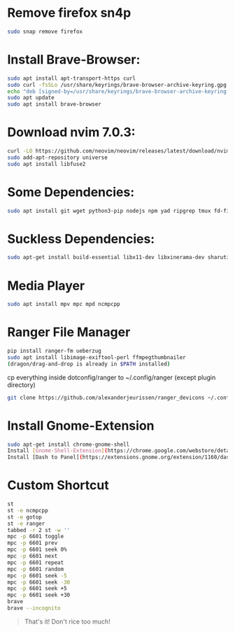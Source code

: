 # Remove firefox sn4p

```sh
sudo snap remove firefox
```

# Install Brave-Browser:

```sh
sudo apt install apt-transport-https curl
sudo curl -fsSLo /usr/share/keyrings/brave-browser-archive-keyring.gpg https://brave-browser-apt-release.s3.brave.com/brave-browser-archive-keyring.gpg
echo "deb [signed-by=/usr/share/keyrings/brave-browser-archive-keyring.gpg arch=amd64] https://brave-browser-apt-release.s3.brave.com/ stable main"|sudo tee /etc/apt/sources.list.d/brave-browser-release.list
sudo apt update
sudo apt install brave-browser
```

# Download nvim 7.0.3:

```sh
curl -LO https://github.com/neovim/neovim/releases/latest/download/nvim.appimage
sudo add-apt-repository universe
sudo apt install libfuse2
```

# Some Dependencies:

```sh
sudo apt install git wget python3-pip nodejs npm yad ripgrep tmux fd-find fzf gnome-tweaks xclip
```

# Suckless Dependencies:

```sh
sudo apt-get install build-essential libx11-dev libxinerama-dev sharutils suckless-tools libxft-dev libx11-xcb1 libx11-xcb-dev libxcb-res0-dev sudo libexif-dev libimlib2-dev libharfbuzz-dev fonts-symbola hsetroot
```

# Media Player

```sh
sudo apt install mpv mpc mpd ncmpcpp
```

# Ranger File Manager

```sh
pip install ranger-fm ueberzug
sudo apt install libimage-exiftool-perl ffmpegthumbnailer
(dragon/drag-and-drop is already in $PATH installed)
```

cp everything inside dotconfig/ranger to ~/.config/ranger
(except plugin directory)

```sh
git clone https://github.com/alexanderjeurissen/ranger_devicons ~/.config/ranger/plugins/ranger_devicons
```

# Install Gnome-Extension

```sh
sudo apt-get install chrome-gnome-shell
Install [Gnome-Shell-Extension](https://chrome.google.com/webstore/detail/gnome-shell-integration/gphhapmejobijbbhgpjhcjognlahblep?hl=id
Install [Dash to Panel](https://extensions.gnome.org/extension/1160/dash-to-panel/)
```

# Custom Shortcut

```sh
st
st -e ncmpcpp
st -e gotop
st -e ranger
tabbed -r 2 st -w ''
mpc -p 6601 toggle
mpc -p 6601 prev
mpc -p 6601 seek 0%
mpc -p 6601 next
mpc -p 6601 repeat
mpc -p 6601 random
mpc -p 6601 seek -5
mpc -p 6601 seek -30
mpc -p 6601 seek +5
mpc -p 6601 seek +30
brave
brave --incognito
```

> That's it! Don't rice too much!
